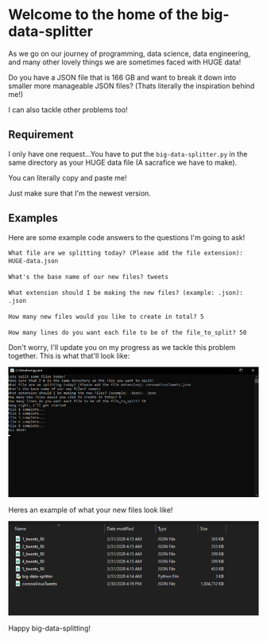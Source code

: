 # Welcome to the home of the big-data-splitter

As we go on our journey of programming, data science, data engineering, and many other lovely things we are sometimes faced with HUGE data!

Do you have a JSON file that is 166 GB and want to break it down into smaller more manageable JSON files? (Thats literally the inspiration behind me!)

I can also tackle other problems too!

## Requirement
I only have one request...You have to put the `big-data-splitter.py` in the same directory as your HUGE data file (A sacrafice we have to make). 

You can literally copy and paste me! 

Just make sure that I'm the newest version.

## Examples
Here are some example code answers to the questions I'm going to ask!

```
What file are we splitting today? (Please add the file extension): HUGE-data.json

What's the base name of our new files? tweets

What extension should I be making the new files? (example: .json): .json

How many new files would you like to create in total? 5

How many lines do you want each file to be of the file_to_split? 50
```

Don't worry, I'll update you on my progress as we tackle this problem together. 
This is what that'll look like:

![big-data-splitter-example](readme_examples/big-data-splitter-example.png)


Heres an example of what your new files look like!

![](readme_examples/big-data-splitter-file-example.PNG)



Happy big-data-splitting!
